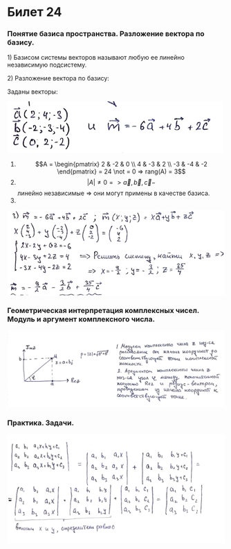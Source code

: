 # Билет 24

### Понятие базиса пространства. Разложение вектора по базису.

1\) Базисом системы векторов называют любую ее линейно независимую подсистему.

2\) Разложение вектора по базису:

Заданы векторы:

![](<../.gitbook/assets/image (69).png>)

1. $$A = \begin{pmatrix}    2 & -2 & 0 \\    4 & -3 & 2 \\ -3 & -4 & -2 \end{pmatrix}  = 24 \not = 0 => rang(A) = 3$$
2. $$| A | \not = 0 => \vec{a} ,\vec{b},\vec{c}  -$$линейно независимые => они могут примены в качестве базиса.
3.

![](<../.gitbook/assets/image (100) (1).png>)

### Геометрическая интерпретация комплексных чисел. Модуль и аргумент комплексного числа.

![](<../.gitbook/assets/image (82) (1) (1).png>)

### Практика. Задачи.

![](<../.gitbook/assets/image (68) (1).png>)
